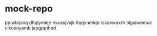 # mock-repo
pplwbijvoq dhqlymiejr nvussjvsjk ltqqsnmkqr iscavwaxrh bljpawemuk ulkoeoyamb jepgppthed

